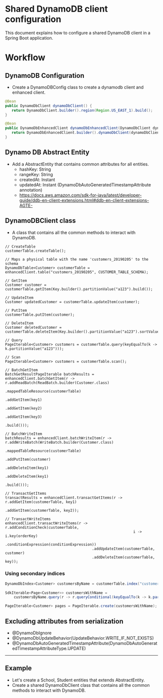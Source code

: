 # Shared DynamoDB client configuration

This document explains how to configure a shared DynamoDB client in a Spring Boot application.

# Workflow

## DynamoDB Configuration
- Create a DynamoDBConfig class to create a dynamodb client and enhanced client.

```java
@Bean
public DynamoDbClient dynamoDbClient() {
   return DynamoDbClient.builder().region(Region.US_EAST_1).build();
}

@Bean
public DynamoDbEnhancedClient dynamoDbEnhancedClient(DynamoDbClient dynamoDbClient) {
   return DynamoDbEnhancedClient.builder().dynamoDbClient(dynamoDbClient).build();
}
```

## Dynamo DB Abstract Entity

- Add a AbstractEntity that contains common attributes for all entities.
  - hashKey: String
  - rangeKey: String
  - createdAt: Instant
  - updatedAt: Instant (DynamoDbAutoGeneratedTimestampAttribute annotation)
  - https://docs.aws.amazon.com/sdk-for-java/latest/developer-guide/ddb-en-client-extensions.html#ddb-en-client-extensions-AGTE-

## DynamoDBClient class
- A class that contains all the common methods to interact with DynamoDB.
 

```declarative
// CreateTable
customerTable.createTable();

// Maps a physical table with the name 'customers_20190205' to the schema
DynamoDbTable<Customer> customerTable = enhancedClient.table("customers_20190205", CUSTOMER_TABLE_SCHEMA);

// GetItem
Customer customer = customerTable.getItem(Key.builder().partitionValue("a123").build());

// UpdateItem
Customer updatedCustomer = customerTable.updateItem(customer);

// PutItem
customerTable.putItem(customer);

// DeleteItem
Customer deletedCustomer = customerTable.deleteItem(Key.builder().partitionValue("a123").sortValue(456).build());

// Query
PageIterable<Customer> customers = customerTable.query(keyEqualTo(k -> k.partitionValue("a123")));

// Scan
PageIterable<Customer> customers = customerTable.scan();

// BatchGetItem
BatchGetResultPageIterable batchResults = enhancedClient.batchGetItem(r -> r.addReadBatch(ReadBatch.builder(Customer.class)
                                                                            .mappedTableResource(customerTable)
                                                                            .addGetItem(key1)
                                                                            .addGetItem(key2)
                                                                            .addGetItem(key3)
                                                                            .build()));

// BatchWriteItem
batchResults = enhancedClient.batchWriteItem(r -> r.addWriteBatch(WriteBatch.builder(Customer.class)
                                                                            .mappedTableResource(customerTable)
                                                                            .addPutItem(customer)
                                                                            .addDeleteItem(key1)
                                                                            .addDeleteItem(key1)
                                                                            .build()));

// TransactGetItems
transactResults = enhancedClient.transactGetItems(r -> r.addGetItem(customerTable, key1)
                                                        .addGetItem(customerTable, key2));

// TransactWriteItems
enhancedClient.transactWriteItems(r -> r.addConditionCheck(customerTable, 
                                                           i -> i.key(orderKey)
                                                                 .conditionExpression(conditionExpression))
                                        .addUpdateItem(customerTable, customer)
                                        .addDeleteItem(customerTable, key));
```

### Using secondary indices

```java
DynamoDbIndex<Customer> customersByName = customerTable.index("customers_by_name");
    
SdkIterable<Page<Customer>> customersWithName = 
    customersByName.query(r -> r.queryConditional(keyEqualTo(k -> k.partitionValue("Smith"))));

PageIterable<Customer> pages = PageIterable.create(customersWithName);

```

## Excluding attributes from serialization

- @DynamoDbIgnore 
- @DynamoDbUpdateBehavior(UpdateBehavior.WRITE_IF_NOT_EXISTS)
- @DynamoDbAutoGeneratedTimestampAttribute(DynamoDbAutoGeneratedTimestampAttributeType.UPDATE)

----------------------------------------------------------------------------------------------------------------------------

## Example
- Let's create a School, Student entities that extends AbstractEntity.
- Create a shared DynamoDbClient class that contains all the common methods to interact with DynamoDB.